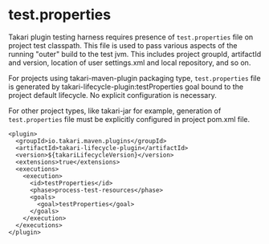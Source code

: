test.properties
===============

Takari plugin testing harness requires presence of `test.properties` file
on project test classpath. This file is used to pass various aspects of the
running "outer" build to the test jvm. This includes project groupId,
artifactId and version, location of user settings.xml and local repository,
and so on.

For projects using takari-maven-plugin packaging type, `test.properties` 
file is generated by takari-lifecycle-plugin:testProperties goal bound to 
the project default lifecycle. No explicit configuration is necessary.

For other project types, like takari-jar for example, generation of 
`test.properties` file must be explicitly configured in project pom.xml file.

    <plugin>
      <groupId>io.takari.maven.plugins</groupId>
      <artifactId>takari-lifecycle-plugin</artifactId>
      <version>${takariLifecycleVersion}</version>
      <extensions>true</extensions>
      <executions>
        <execution>
          <id>testProperties</id>
          <phase>process-test-resources</phase>
          <goals>
            <goal>testProperties</goal>
          </goals>
        </execution>
      </executions>
    </plugin>
